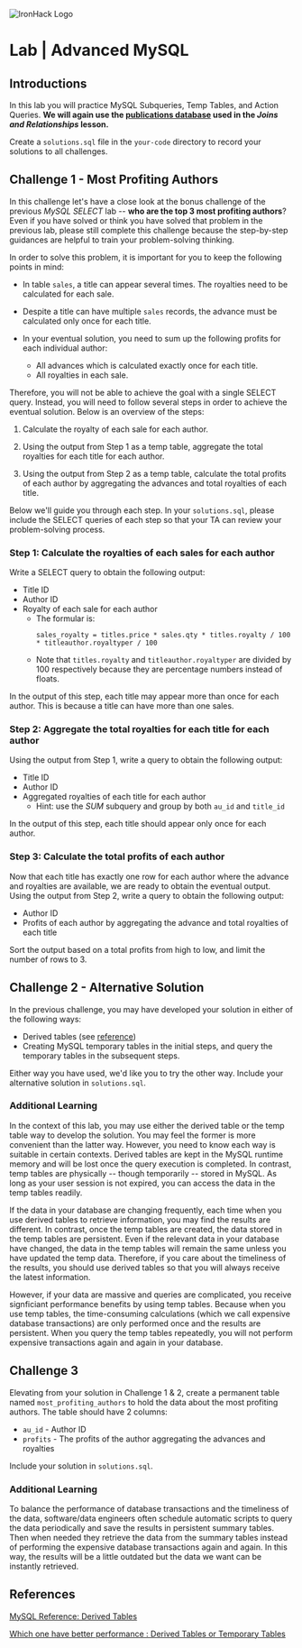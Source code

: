 ![IronHack Logo](https://s3-eu-west-1.amazonaws.com/ih-materials/uploads/upload_d5c5793015fec3be28a63c4fa3dd4d55.png)

# Lab | Advanced MySQL

## Introductions

In this lab you will practice MySQL Subqueries, Temp Tables, and Action Queries. **We will again use the [publications database](https://s3-eu-west-1.amazonaws.com/ih-materials/uploads/data-static/data/module-1/publications.sql.zip) used in the *Joins and Relationships* lesson.**

Create a `solutions.sql` file in the `your-code` directory to record your solutions to all challenges.

## Challenge 1 - Most Profiting Authors

In this challenge let's have a close look at the bonus challenge of the previous *MySQL SELECT* lab -- **who are the top 3 most profiting authors**? Even if you have solved or think you have solved that problem in the previous lab, please still complete this challenge because the step-by-step guidances are helpful to train your problem-solving thinking.

In order to solve this problem, it is important for you to keep the following points in mind:

* In table `sales`, a title can appear several times. The royalties need to be calculated for each sale.

* Despite a title can have multiple `sales` records, the advance must be calculated only once for each title.

* In your eventual solution, you need to sum up the following profits for each individual author:
    * All advances which is calculated exactly once for each title.
    * All royalties in each sale.

Therefore, you will not be able to achieve the goal with a single SELECT query. Instead, you will need to follow several steps in order to achieve the eventual solution. Below is an overview of the steps:

1. Calculate the royalty of each sale for each author.

1. Using the output from Step 1 as a temp table, aggregate the total royalties for each title for each author.

1. Using the output from Step 2 as a temp table, calculate the total profits of each author by aggregating the advances and total royalties of each title.

Below we'll guide you through each step. In your `solutions.sql`, please include the SELECT queries of each step so that your TA can review your problem-solving process.

### Step 1: Calculate the royalties of each sales for each author

Write a SELECT query to obtain the following output:

* Title ID
* Author ID
* Royalty of each sale for each author
    * The formular is:
        ```
        sales_royalty = titles.price * sales.qty * titles.royalty / 100 * titleauthor.royaltyper / 100
        ```
    * Note that `titles.royalty` and `titleauthor.royaltyper` are divided by 100 respectively because they are percentage numbers instead of floats.

In the output of this step, each title may appear more than once for each author. This is because a title can have more than one sales.

### Step 2: Aggregate the total royalties for each title for each author

Using the output from Step 1, write a query to obtain the following output:

* Title ID
* Author ID
* Aggregated royalties of each title for each author
    * Hint: use the *SUM* subquery and group by both `au_id` and `title_id`

In the output of this step, each title should appear only once for each author.

### Step 3: Calculate the total profits of each author

Now that each title has exactly one row for each author where the advance and royalties are available, we are ready to obtain the eventual output. Using the output from Step 2, write a query to obtain the following output:

* Author ID
* Profits of each author by aggregating the advance and total royalties of each title

Sort the output based on a total profits from high to low, and limit the number of rows to 3.

## Challenge 2 - Alternative Solution

In the previous challenge, you may have developed your solution in either of the following ways:

* Derived tables (see [reference](https://dev.mysql.com/doc/refman/8.0/en/derived-tables.html))
* Creating MySQL temporary tables in the initial steps, and query the temporary tables in the subsequent steps.

Either way you have used, we'd like you to try the other way. Include your alternative solution in `solutions.sql`.

### Additional Learning

In the context of this lab, you may use either the derived table or the temp table way to develop the solution. You may feel the former is more convenient than the latter way. However, you need to know each way is suitable in certain contexts. Derived tables are kept in the MySQL runtime memory and will be lost once the query execution is completed. In contrast, temp tables are physically -- though temporarily -- stored in MySQL. As long as your user session is not expired, you can access the data in the temp tables readily. 

If the data in your database are changing frequently, each time when you use derived tables to retrieve information, you may find the results are different. In contrast, once the temp tables are created, the data stored in the temp tables are persistent. Even if the relevant data in your database have changed, the data in the temp tables will remain the same unless you have updated the temp data. Therefore, if you care about the timeliness of the results, you should use derived tables so that you will always receive the latest information.

However, if your data are massive and queries are complicated, you receive signficiant performance benefits by using temp tables. Because when you use temp tables, the time-consuming calculations (which we call expensive database transactions) are only performed once and the results are persistent. When you query the temp tables repeatedly, you will not perform expensive transactions again and again in your database.

## Challenge 3

Elevating from your solution in Challenge 1 & 2, create a permanent table named `most_profiting_authors` to hold the data about the most profiting authors. The table should have 2 columns:

* `au_id` - Author ID
* `profits` - The profits of the author aggregating the advances and royalties

Include your solution in `solutions.sql`.

### Additional Learning

To balance the performance of database transactions and the timeliness of the data, software/data engineers often schedule automatic scripts to query the data periodically and save the results in persistent summary tables. Then when needed they retrieve the data from the summary tables instead of performing the expensive database transactions again and again. In this way, the results will be a little outdated but the data we want can be instantly retrieved.

## References

[MySQL Reference: Derived Tables](https://dev.mysql.com/doc/refman/8.0/en/derived-tables.html)

[Which one have better performance : Derived Tables or Temporary Tables](https://stackoverflow.com/questions/2326395/which-one-have-better-performance-derived-tables-or-temporary-tables)